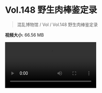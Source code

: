 # Vol.148 野生肉棒鉴定录

> 混乱博物馆 / Vol / Vol.148 野生肉棒鉴定录

**视频大小**: 66.56 MB

<div class="video"><video src="https://file.hsyhx.top/archive/混乱博物馆/Vol/148.mp4" controls preload>🤔 您的浏览器不支持 video 标签</video></div>